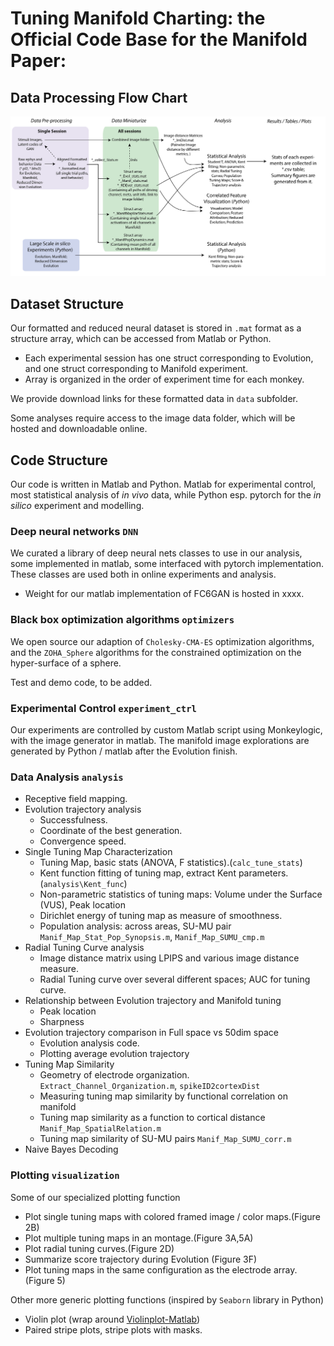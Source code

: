 # Tuning Manifold Charting: the Official Code Base for the Manifold Paper: 

## Data Processing Flow Chart



![](Data_Processing_Flowchart-01.png)


## Dataset Structure
Our formatted and reduced neural dataset is stored in `.mat` format as a structure array, which can be accessed from Matlab or Python. 

* Each experimental session has one struct corresponding to Evolution, and one struct corresponding to Manifold experiment. 
* Array is organized in the order of experiment time for each monkey. 

We provide download links for these formatted data in `data` subfolder. 

Some analyses require access to the image data folder, which will be hosted and downloadable online. 

## Code Structure
Our code is written in Matlab and Python. Matlab for experimental control, most statistical analysis of *in vivo* data, while Python esp. pytorch for the *in silico* experiment and modelling.

### Deep neural networks `DNN`
We curated a library of deep neural nets classes to use in our analysis, some implemented in matlab, some interfaced with pytorch implementation. These classes are used both in online experiments and analysis. 

* Weight for our matlab implementation of FC6GAN is hosted in xxxx.

### Black box optimization algorithms `optimizers`
We open source our adaption of `Cholesky-CMA-ES` optimization algorithms, and the `ZOHA_Sphere` algorithms for the constrained optimization on the hyper-surface of a sphere. 

Test and demo code, to be added. 

### Experimental Control `experiment_ctrl`
Our experiments are controlled by custom Matlab script using Monkeylogic, with the image generator in matlab. The manifold image explorations are generated by Python / matlab after the Evolution finish. 

### Data Analysis `analysis`
* Receptive field mapping. 
* Evolution trajectory analysis 
	* Successfulness.
	* Coordinate of the best generation. 
	* Convergence speed. 
* Single Tuning Map Characterization
	* Tuning Map, basic stats (ANOVA, F statistics).(`calc_tune_stats`)
	* Kent function fitting of tuning map, extract Kent parameters. (`analysis\Kent_func`)
	* Non-parametric statistics of tuning maps: Volume under the Surface (VUS), Peak location
	* Dirichlet energy of tuning map as measure of smoothness. 
	* Population analysis: across areas, SU-MU pair `Manif_Map_Stat_Pop_Synopsis.m`, `Manif_Map_SUMU_cmp.m`
* Radial Tuning Curve analysis
	* Image distance matrix using LPIPS and various image distance measure.
	* Radial Tuning curve over several different spaces; AUC for tuning curve. 
* Relationship between Evolution trajectory and Manifold tuning
	* Peak location
	* Sharpness 
* Evolution trajectory comparison in Full space vs 50dim space
	* Evolution analysis code. 
	* Plotting average evolution trajectory
* Tuning Map Similarity 
	* Geometry of electrode organization. `Extract_Channel_Organization.m`, `spikeID2cortexDist`
	* Measuring tuning map similarity by functional correlation on manifold
	* Tuning map similarity as a function to cortical distance `Manif_Map_SpatialRelation.m`
	* Tuning map similarity of SU-MU pairs `Manif_Map_SUMU_corr.m`
* Naive Bayes Decoding

### Plotting `visualization`
Some of our specialized plotting function
* Plot single tuning maps with colored framed image / color maps.(Figure 2B)
* Plot multiple tuning maps in an montage.(Figure 3A,5A)
* Plot radial tuning curves.(Figure 2D)
* Summarize score trajectory during Evolution (Figure 3F)
* Plot tuning maps in the same configuration as the electrode array. (Figure 5)

Other more generic plotting functions (inspired by `Seaborn` library in Python)
* Violin plot (wrap around [Violinplot-Matlab](https://github.com/bastibe/Violinplot-Matlab))
* Paired stripe plots, stripe plots with masks. 

